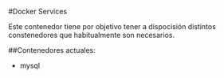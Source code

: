 #Docker Services

Este contenedor tiene por objetivo tener a dispocisión
distintos constenedores que habitualmente son necesarios.

##Contenedores actuales:

* mysql
